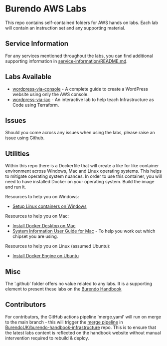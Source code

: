 # Burendo AWS Labs

This repo contains self-contained folders for AWS hands on labs.
Each lab will contain an instruction set and any supporting material.

## Service Information
For any services mentioned throughout the labs, you can find additional supporting information in [service-information/README.md](service-information/README.md).

## Labs Available
- [wordpress-via-console](wordpress-via-console/README.md) - A complete guide to create a WordPress website using only the AWS console.
- [wordpress-via-iac](wordpress-via-iac/README.md) - An interactive lab to help teach Infrastructure as Code using Terraform.

## Issues
Should you come across any issues when using the labs, please raise an issue using Github.

## Utilities
Within this repo there is a Dockerfile that will create a like for like container environment across Windows, Mac and Linux operating systems. This helps to mitigate operating system nuances.
In order to use this container, you will need to have installed Docker on your operating system. Build the image and run it.

Resources to help you on Windows:
- [Setup Linux containers on Windows](https://learn.microsoft.com/en-us/virtualization/windowscontainers/quick-start/quick-start-windows-10-linux)

Resources to help you on Mac:
- [Install Docker Desktop on Mac](https://docs.docker.com/desktop/install/mac-install/) 
- [System Information User Guide for Mac](https://support.apple.com/en-gb/guide/system-information/syspr35536/mac) - To help you work out which chipset you are using.

Resources to help you on Linux (assumed Ubuntu):
- [Install Docker Engine on Ubuntu](https://docs.docker.com/engine/install/ubuntu/)

## Misc
The '.github' folder offers no value related to any labs. It is a supporting element to present these labs on the [Burendo Handbook](https://handbook.burendo.com/)

## Contributors

For contributors, the GitHub actions pipeline 'merge.yaml' will run on merge to the main branch - this will trigger the [merge pipeline](https://github.com/BurendoUK/burendo-handbook-infrastructure/blob/main/.github/workflows/tf-merge.yml) in [BurendoUK/burendo-handbook-infrastructure](https://github.com/BurendoUK/burendo-handbook-infrastructure) repo.
This is to ensure that the latest labs content is reflected on the handbook website without manual intervention required to rebuild & deploy.